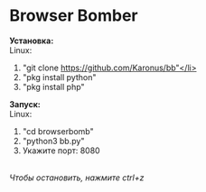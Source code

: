 # Browser Bomber
<b>Установка:</b> <br>
	Linux: <br>
	<ol>
		<li>"git clone https://github.com/Karonus/bb"</li>
		<li>"pkg install python"</li>
		<li>"pkg install php"</li>
	</ol>
<b>Запуск:</b> <br>
	Linux: <br>
	<ol>
		<li>"cd browserbomb"</li>
		<li>"python3 bb.py"</li>
		<li>Укажите порт: 8080</li>
	</ol>
<br>
<i>Чтобы остановить, нажмите ctrl+z</i>
